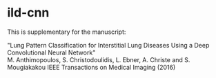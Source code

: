 # ild-cnn
This is supplementary for the manuscript: 

"Lung Pattern Classification for Interstitial Lung Diseases Using a Deep Convolutional Neural Network"     
M. Anthimopoulos, S. Christodoulidis, L. Ebner, A. Christe and S. Mougiakakou
IEEE Transactions on Medical Imaging (2016)
